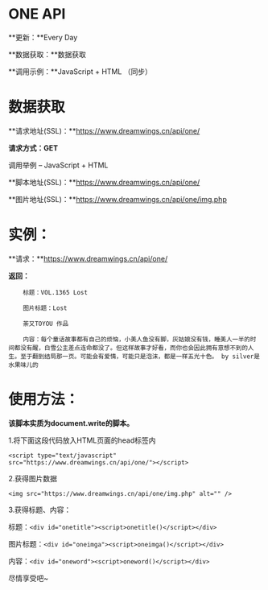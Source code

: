 #  ONE API #

**更新：**Every Day

**数据获取：**数据获取

**调用示例：**JavaScript + HTML （同步）


# 数据获取 #

**请求地址(SSL)：**https://www.dreamwings.cn/api/one/

**请求方式：GET**

调用举例 – JavaScript + HTML


**脚本地址(SSL)：**https://www.dreamwings.cn/api/one/


**图片地址(SSL)：**https://www.dreamwings.cn/api/one/img.php

# 实例： #

**请求：**https://www.dreamwings.cn/api/one/

**返回：**

        标题：VOL.1365 Lost

        图片标题：Lost

        荼又TOYOU 作品

        内容：每个童话故事都有自己的烦恼，小美人鱼没有脚，灰姑娘没有钱，睡美人一半的时间都没有醒，白雪公主差点连命都没了。但这样故事才好看，而你也会因此拥有意想不到的人生。至于翻到结局那一页。可能会有爱情，可能只是泡沫，都是一样五光十色。 by silver是水果味儿的

# 使用方法： #

**该脚本实质为document.write的脚本。**

1.将下面这段代码放入HTML页面的head标签内

    <script type="text/javascript" src="https://www.dreamwings.cn/api/one/"></script>

2.获得图片数据

    <img src="https://www.dreamwings.cn/api/one/img.php" alt="" />

3.获得标题、内容：

标题：`<div id="onetitle"><script>onetitle()</script></div>`

图片标题：`<div id="oneimga"><script>oneimga()</script></div>`

内容：`<div id="oneword"><script>oneword()</script></div>`

尽情享受吧~ 
